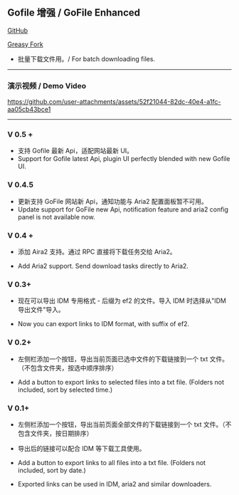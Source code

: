 ## Gofile 增强 / GoFile Enhanced

[GitHub](https://github.com/ewigl/gofile-enhanced)

[Greasy Fork](https://greasyfork.org/zh-CN/scripts/515250-gofile-%E5%A2%9E%E5%BC%BA)

-   批量下载文件用。/ For batch downloading files.

---

### 演示视频 / Demo Video

https://github.com/user-attachments/assets/52f21044-82dc-40e4-a1fc-aa05cb43bce1

---

### V 0.5 +

-   支持 Gofile 最新 Api，适配网站最新 UI。
-   Support for Gofile latest Api, plugin UI perfectly blended with new Gofile UI.

### V 0.4.5

-   更新支持 GoFile 网站新 Api，通知功能与 Aria2 配置面板暂不可用。
-   Update support for GoFile new Api, notification feature and aria2 config panel is not available now.

### V 0.4 +

-   添加 Aira2 支持。通过 RPC 直接将下载任务交给 Aria2。

-   Add Aria2 support. Send download tasks directly to Aria2.

### V 0.3+

-   现在可以导出 IDM 专用格式 - 后缀为 ef2 的文件。导入 IDM 时选择从"IDM 导出文件"导入。

-   Now you can export links to IDM format, with suffix of ef2.

### V 0.2+

-   左侧栏添加一个按钮，导出当前页面已选中文件的下载链接到一个 txt 文件。（不包含文件夹，按选中顺序排序）

-   Add a button to export links to selected files into a txt file. (Folders not included, sort by selected time.)

### V 0.1+

-   左侧栏添加一个按钮，导出当前页面全部文件的下载链接到一个 txt 文件。（不包含文件夹，按日期排序）
-   导出后的链接可以配合 IDM 等下载工具使用。

-   Add a button to export links to all files into a txt file. (Folders not included, sort by date.)
-   Exported links can be used in IDM, aria2 and similar downloaders.
